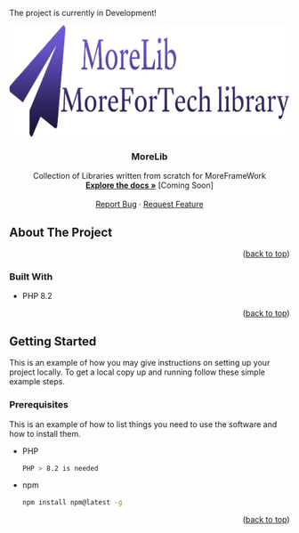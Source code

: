 The project is currently in Development!
<br />
<div align="center">
  <a href="https://github.com/aeprograme/morelib">
    <img src="morelib.png" alt="Logo" width="600" height="200">
  </a>

<h3 align="center">MoreLib</h3>

  <p align="center">
    Collection of Libraries written from scratch for MoreFrameWork
    <br />
    <a href="https://github.com/aeprograme/morelib"><strong>Explore the docs »</strong></a> [Coming Soon]
    <br />
    <br />
    <a href="https://github.com/aeprograme/morelib/issues">Report Bug</a>
    ·
    <a href="https://github.com/aeprograme/morelib/issues">Request Feature</a>
  </p>
</div>

<!-- ABOUT THE PROJECT -->
## About The Project

<p align="right">(<a href="#readme-top">back to top</a>)</p>



### Built With

* PHP 8.2

<p align="right">(<a href="#readme-top">back to top</a>)</p>



<!-- GETTING STARTED -->
## Getting Started

This is an example of how you may give instructions on setting up your project locally.
To get a local copy up and running follow these simple example steps.

### Prerequisites

This is an example of how to list things you need to use the software and how to install them.
* PHP
  ```sh
  PHP > 8.2 is needed
  ```
* npm
  ```sh
  npm install npm@latest -g
  ```
<p align="right">(<a href="#readme-top">back to top</a>)</p>
